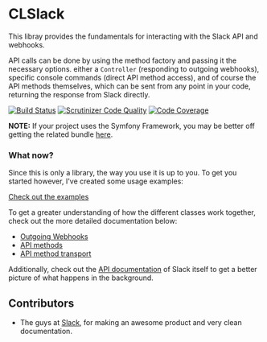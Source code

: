 CLSlack
=======

This libray provides the fundamentals for interacting with the Slack API and webhooks.

API calls can be done by using the method factory and passing it the necessary options. either a ``Controller`` (responding to outgoing webhooks), specific console commands (direct API method access),
and of course the API methods themselves, which can be sent from any point in your code, returning the response from Slack directly.

[![Build Status](https://secure.travis-ci.org/cleentfaar/CLSlack.png)](http://travis-ci.org/cleentfaar/CLSlack)
[![Scrutinizer Code Quality](https://scrutinizer-ci.com/g/cleentfaar/CLSlack/badges/quality-score.png?b=master)](https://scrutinizer-ci.com/g/cleentfaar/CLSlack/?branch=master)
[![Code Coverage](https://scrutinizer-ci.com/g/cleentfaar/CLSlack/badges/coverage.png?b=master)](https://scrutinizer-ci.com/g/cleentfaar/CLSlack/?branch=master)

**NOTE:** If your project uses the Symfony Framework, you may be better off getting the related bundle [here](https://github.com/cleentfaar/CLSlackBundle).


### What now?

Since this is only a library, the way you use it is up to you.
To get you started however, I've created some usage examples:

[Check out the examples](Resources/doc/usage.md)

To get a greater understanding of how the different classes work together, check out the more detailed documentation below:

- [Outgoing Webhooks](Resources/doc/outgoing-webhooks.md)
- [API methods](Resources/doc/api-methods.md)
- [API method transport](Resources/doc/api-method-transport.md)

Additionally, check out the [API documentation](https://api.slack.com/) of Slack itself to get a
better picture of what happens in the background.


## Contributors

- The guys at [Slack](https://slack.com/), for making an awesome product and very clean documentation.
